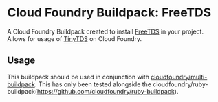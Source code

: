 Cloud Foundry Buildpack: FreeTDS
=======================

A Cloud Foundry Buildpack created to install [FreeTDS](http://www.freetds.org/) in your project. Allows for usage of [TinyTDS](https://github.com/rails-sqlserver/tiny_tds) on Cloud Foundry.

Usage
-----

This buildpack should be used in conjunction with
[cloudfoundry/multi-buildpack](https://github.com/cloudfoundry/multi-buildpack).
This has only been tested alongside the cloudfoundry/ruby-buildpack(https://github.com/cloudfoundry/ruby-buildpack).
